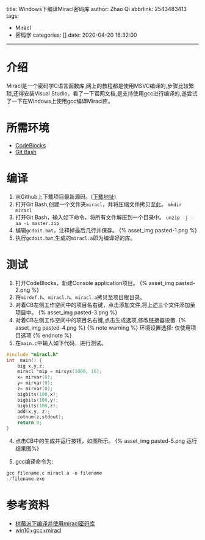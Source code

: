 title: Windows下编译Miracl密码库
author: Zhao Qi
abbrlink: 2543483413
tags:
  - Miracl
  - 密码学
categories: []
date: 2020-04-20 16:32:00
---
# 介绍
Miracl是一个密码学C语言函数库,网上的教程都是使用MSVC编译的,步骤比较繁琐,还得安装Visual Studio。看了一下官网文档,是支持使用gcc进行编译的,遂尝试了一下在Windows上使用gcc编译Miracl库。

# 所需环境
* [CodeBlocks](http://www.codeblocks.org/downloads)
* [Git Bash](https://gitforwindows.org/)

# 编译
1. 从Github上下载项目最新源码。([下载地址](https://github.com/miracl/MIRACL/archive/master.zip))
2. 打开Git Bash,创建一个文件夹`miracl`，并将压缩文件拷贝至此。
`mkdir miracl`
3. 打开Git Bash，输入如下命令，将所有文件解压到一个目录中。
`unzip -j -aa -L master.zip`
4. 编辑`gcdoit.bat`，注释掉最后几行并保存。
{% asset_img pasted-1.png %}
5. 执行`gcdoit.bat`,生成的`miracl.a`即为编译好的库。

# 测试
1. 打开CodeBlocks，新建Console application项目。
{% asset_img pasted-2.png %}
2. 将`mirdef.h`、`miracl.h`、`miracl.a`拷贝至项目根目录。
3. 对着CB左侧工作空间中的项目名右键，点击添加文件,将上述三个文件添加至项目中。
{% asset_img pasted-3.png %}
4. 对着CB左侧工作空间中的项目名右键,点击生成选项,修改链接器设置.
{% asset_img pasted-4.png %}
{% note warning %}
环境设置选择: 仅使用项目选项
{% endnote %}
5. 在`main.c`中输入如下代码，进行测试。
```cpp
#include "miracl.h"
int  main() {
    big x,y,z;
    miracl *mip = mirsys(1000, 16);
    x= mirvar(0);
    y= mirvar(0);
    z= mirvar(0);
    bigbits(100,x);
    bigbits(100,y);
    bigbits(100,z);
    add(x,y, z);
    cotnum(z,stdout);
    return 0;
}
```
4. 点击CB中的生成并运行按钮，如图所示。
{% asset_img pasted-5.png 运行结果图%}

5. gcc编译命令为:
```cpp
gcc filename.c miracl.a -o filename
./filename.exe
```


# 参考资料
- [树莓派下编译并使用miracl密码库](https://www.cnblogs.com/little-kwy/p/12285955.html)
- [win10+gcc+miracl](https://blog.csdn.net/joker_clown/article/details/83662846)